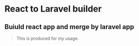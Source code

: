 # React to Laravel builder

## Buiuld react app and merge by laravel app

> This is produced for my usage.